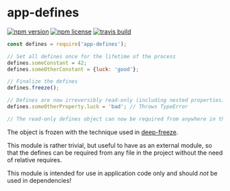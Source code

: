 # app-defines

[![npm version](https://img.shields.io/npm/v/app-defines.svg)](https://www.npmjs.com/package/app-defines)
[![npm license](https://img.shields.io/npm/l/app-defines.svg)](https://www.npmjs.com/package/app-defines)
[![travis build](https://travis-ci.org/tvdstaaij/node-app-defines.svg?branch=master)](https://travis-ci.org/tvdstaaij/node-app-defines)

```javascript
const defines = require('app-defines');

// Set all defines once for the lifetime of the process
defines.someConstant = 42;
defines.someOtherConstant = {luck: 'good'};

// Finalize the defines
defines.freeze();

// Defines are now irreversibly read-only (including nested properties)
defines.someOtherProperty.luck = 'bad'; // Throws TypeError

// The read-only defines object can now be required from anywhere in the app
```

The object is frozen with the technique used in [deep-freeze][1].

This module is rather trivial, but useful to have as an external module, so that
the defines can be required from any file in the project without the need of
relative requires.

This module is intended for use in application code only and should *not*
be used in dependencies!

[1]: https://github.com/substack/deep-freeze
